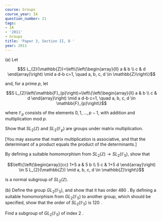 ```yaml
---
course: Groups
course_year: IA
question_number: 21
tags:
- IA
- '2011'
- Groups
title: 'Paper 3, Section II, D '
year: 2011
---
```




(a) Let

$$S L_{2}(\mathbb{Z})=\left\{\left(\begin{array}{ll}
a & b \\
c & d
\end{array}\right) \mid a d-b c=1, \quad a, b, c, d \in \mathbb{Z}\right\}$$

and, for a prime $p$, let

$$S L_{2}\left(\mathbb{F}_{p}\right)=\left\{\left(\begin{array}{ll}
a & b \\
c & d
\end{array}\right) \mid a d-b c=1, \quad a, b, c, d \in \mathbb{F}_{p}\right\}$$

where $\mathbb{F}_{p}$ consists of the elements $0,1, \ldots, p-1$, with addition and multiplication mod $p$.

Show that $S L_{2}(\mathbb{Z})$ and $S L_{2}\left(\mathbb{F}_{p}\right)$ are groups under matrix multiplication.

[You may assume that matrix multiplication is associative, and that the determinant of a product equals the product of the determinants.]

By defining a suitable homomorphism from $S L_{2}(\mathbb{Z}) \rightarrow S L_{2}\left(\mathbb{F}_{5}\right)$, show that

$$\left\{\left(\begin{array}{cc}
1+5 a & 5 b \\
5 c & 1+5 d
\end{array}\right) \in S L_{2}(\mathbb{Z}) \mid a, b, c, d \in \mathbb{Z}\right\}$$

is a normal subgroup of $S L_{2}(\mathbb{Z})$.

(b) Define the group $G L_{2}\left(\mathbb{F}_{5}\right)$, and show that it has order 480 . By defining a suitable homomorphism from $G L_{2}\left(\mathbb{F}_{5}\right)$ to another group, which should be specified, show that the order of $S L_{2}\left(\mathbb{F}_{5}\right)$ is 120 .

Find a subgroup of $G L_{2}\left(\mathbb{F}_{5}\right)$ of index 2 .